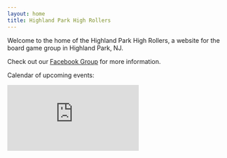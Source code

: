 ```yaml
---
layout: home
title: Highland Park High Rollers
---
```


Welcome to the home of the Highland Park High Rollers, a website for the board game group in Highland Park, NJ.

Check out our [Facebook Group](https://www.facebook.com/groups/662546804794962) for more information.

Calendar of upcoming events:

<div class="calendar-container">
    <iframe src="https://calendar.google.com/calendar/embed?height=600&wkst=1&bgcolor=%23ffffff&ctz=America%2FNew_York&showNav=1&showDate=1&showPrint=0&showCalendars=0&mode=AGENDA&src=OGM3YzQyYWZmYzRkZGJlMGEzZGUzNGI0MzgxZTUzZWQ0Mzc0NGI1M2Y3OWRhNjNiZTFkMzA5NjZhZGM2NDhlZUBncm91cC5jYWxlbmRhci5nb29nbGUuY29t&color=%237986CB" style="border-width:0" frameborder="0" scrolling="no"></iframe>
</div>